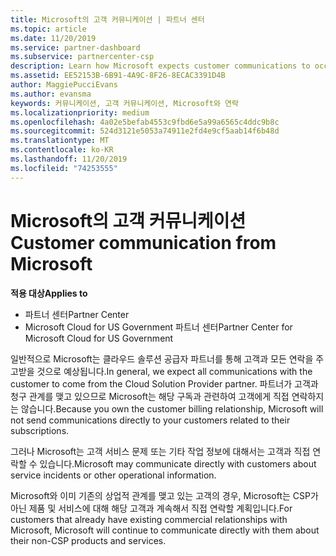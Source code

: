 ```yaml
---
title: Microsoft의 고객 커뮤니케이션 | 파트너 센터
ms.topic: article
ms.date: 11/20/2019
ms.service: partner-dashboard
ms.subservice: partnercenter-csp
description: Learn how Microsoft expects customer communications to occur between customers and partners in the Cloud Solution Provider program.
ms.assetid: EE52153B-6B91-4A9C-8F26-8ECAC3391D4B
author: MaggiePucciEvans
ms.author: evansma
keywords: 커뮤니케이션, 고객 커뮤니케이션, Microsoft와 연락
ms.localizationpriority: medium
ms.openlocfilehash: 4a02e5befab4553c9fbd6e5a99a6565c4ddc9b8c
ms.sourcegitcommit: 524d3121e5053a74911e2fd4e9cf5aab14f6b48d
ms.translationtype: MT
ms.contentlocale: ko-KR
ms.lasthandoff: 11/20/2019
ms.locfileid: "74253555"
---
```

# <a name="customer-communication-from-microsoft"></a><span data-ttu-id="89a9a-104">Microsoft의 고객 커뮤니케이션</span><span class="sxs-lookup"><span data-stu-id="89a9a-104">Customer communication from Microsoft</span></span>

<span data-ttu-id="89a9a-105">**적용 대상**</span><span class="sxs-lookup"><span data-stu-id="89a9a-105">**Applies to**</span></span>

-  <span data-ttu-id="89a9a-106">파트너 센터</span><span class="sxs-lookup"><span data-stu-id="89a9a-106">Partner Center</span></span>
-  <span data-ttu-id="89a9a-107">Microsoft Cloud for US Government 파트너 센터</span><span class="sxs-lookup"><span data-stu-id="89a9a-107">Partner Center for Microsoft Cloud for US Government</span></span>


<span data-ttu-id="89a9a-108">일반적으로 Microsoft는 클라우드 솔루션 공급자 파트너를 통해 고객과 모든 연락을 주고받을 것으로 예상됩니다.</span><span class="sxs-lookup"><span data-stu-id="89a9a-108">In general, we expect all communications with the customer to come from the Cloud Solution Provider partner.</span></span> <span data-ttu-id="89a9a-109">파트너가 고객과 청구 관계를 맺고 있으므로 Microsoft는 해당 구독과 관련하여 고객에게 직접 연락하지는 않습니다.</span><span class="sxs-lookup"><span data-stu-id="89a9a-109">Because you own the customer billing relationship, Microsoft will not send communications directly to your customers related to their subscriptions.</span></span>

<span data-ttu-id="89a9a-110">그러나 Microsoft는 고객 서비스 문제 또는 기타 작업 정보에 대해서는 고객과 직접 연락할 수 있습니다.</span><span class="sxs-lookup"><span data-stu-id="89a9a-110">Microsoft may communicate directly with customers about service incidents or other operational information.</span></span>

<span data-ttu-id="89a9a-111">Microsoft와 이미 기존의 상업적 관계를 맺고 있는 고객의 경우, Microsoft는 CSP가 아닌 제품 및 서비스에 대해 해당 고객과 계속해서 직접 연락할 계획입니다.</span><span class="sxs-lookup"><span data-stu-id="89a9a-111">For customers that already have existing commercial relationships with Microsoft, Microsoft will continue to communicate directly with them about their non-CSP products and services.</span></span>

 

 



